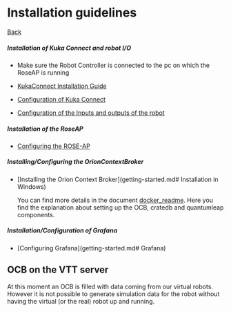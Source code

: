 # Installation guidelines

[Back](READ.md)

##### 	Installation of Kuka Connect and robot I/O

- Make sure the Robot Controller is connected to the pc on which the RoseAP is running


- [KukaConnect Installation Guide](.\KukaConnect_InstallationGuide.md)

- [Configuration of Kuka Connect](.\KukaConnect_ConfigurationGuide.md)

- [Configuration of the Inputs and outputs of the robot](.\KukaIO_ConfigurationGuide.md)

##### 	Installation of the RoseAP

- [Configuring the ROSE-AP](getting-started.md#RoseAP)

  

##### Installing/Configuring the OrionContextBroker

- [Installing the Orion Context Broker](getting-started.md# Installation in Windows)

  You can find more details in the document [docker_readme](https://github.com/ramp-eu/JS2SF/blob/master/docker/README.md). Here you find the explanation about setting up the OCB, cratedb and quantumleap components.

##### 	Installation/Configuration of Grafana

- [Configuring Grafana](getting-started.md# Grafana)











## OCB on the VTT server 

At this moment an OCB is filled with data coming from our virtual robots. However it is not possible to generate simulation data for the robot without having the virtual (or the real) robot up and running. 
